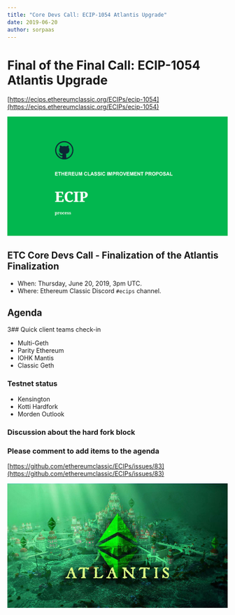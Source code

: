 ```yaml
---
title: "Core Devs Call: ECIP-1054 Atlantis Upgrade"
date: 2019-06-20
author: sorpaas
---
```


# Final of the Final Call: ECIP-1054 Atlantis Upgrade

[https://ecips.ethereumclassic.org/ECIPs/ecip-1054](https://ecips.ethereumclassic.org/ECIPs/ecip-1054)

![Final of the Final Call: ECIP-1054 Atlantis Upgrade](./ethereum_classic_ecip_wallpaper.png)

## ETC Core Devs Call - Finalization of the Atlantis Finalization

* When: Thursday, June 20, 2019, 3pm UTC.
* Where: Ethereum Classic Discord `#ecips` channel.

## Agenda

3## Quick client teams check-in

* Multi-Geth
* Parity Ethereum
* IOHK Mantis
* Classic Geth

### Testnet status

* Kensington
* Kotti Hardfork
* Morden Outlook

### Discussion about the hard fork block

### Please comment to add items to the agenda

[https://github.com/ethereumclassic/ECIPs/issues/83](https://github.com/ethereumclassic/ECIPs/issues/83)

![Final of the Final Call: ECIP-1054 Atlantis Upgrade](./atlantis-banner.jpg)
